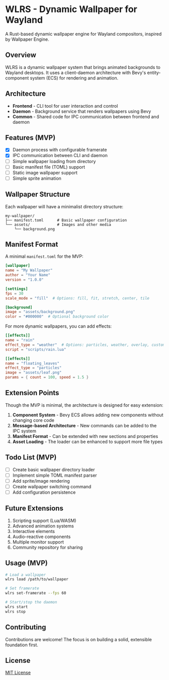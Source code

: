# WLRS - Dynamic Wallpaper for Wayland

A Rust-based dynamic wallpaper engine for Wayland compositors, inspired by Wallpaper Engine.

## Overview

WLRS is a dynamic wallpaper system that brings animated backgrounds to Wayland desktops. It uses a client-daemon architecture with Bevy's entity-component system (ECS) for rendering and animation.

## Architecture

- **Frontend** - CLI tool for user interaction and control
- **Daemon** - Background service that renders wallpapers using Bevy
- **Common** - Shared code for IPC communication between frontend and daemon

## Features (MVP)

- [x] Daemon process with configurable framerate
- [x] IPC communication between CLI and daemon
- [ ] Simple wallpaper loading from directory
- [ ] Basic manifest file (TOML) support
- [ ] Static image wallpaper support
- [ ] Simple sprite animation

## Wallpaper Structure

Each wallpaper will have a minimalist directory structure:

```
my-wallpaper/
├── manifest.toml      # Basic wallpaper configuration
└── assets/            # Images and other media
    └── background.png
```

## Manifest Format

A minimal `manifest.toml` for the MVP:

```toml
[wallpaper]
name = "My Wallpaper"
author = "Your Name"
version = "1.0.0"

[settings]
fps = 30
scale_mode = "fill"  # Options: fill, fit, stretch, center, tile

[background]
image = "assets/background.png"
color = "#000000"  # Optional background color
```

For more dynamic wallpapers, you can add effects:

```toml
[[effects]]
name = "rain"
effect_type = "weather"  # Options: particles, weather, overlay, custom
script = "scripts/rain.lua"

[[effects]]
name = "floating_leaves"
effect_type = "particles"
image = "assets/leaf.png"
params = { count = 100, speed = 1.5 }
```

## Extension Points

Though the MVP is minimal, the architecture is designed for easy extension:

1. **Component System** - Bevy ECS allows adding new components without changing core code
2. **Message-based Architecture** - New commands can be added to the IPC system
3. **Manifest Format** - Can be extended with new sections and properties
4. **Asset Loading** - The loader can be enhanced to support more file types

## Todo List (MVP)

- [ ] Create basic wallpaper directory loader
- [ ] Implement simple TOML manifest parser
- [ ] Add sprite/image rendering
- [ ] Create wallpaper switching command
- [ ] Add configuration persistence

## Future Extensions

1. Scripting support (Lua/WASM)
2. Advanced animation systems
3. Interactive elements
4. Audio-reactive components
5. Multiple monitor support
6. Community repository for sharing

## Usage (MVP)

```bash
# Load a wallpaper
wlrs load /path/to/wallpaper

# Set framerate
wlrs set-framerate --fps 60

# Start/stop the daemon
wlrs start
wlrs stop
```

## Contributing

Contributions are welcome! The focus is on building a solid, extensible foundation first.

## License

[MIT License](LICENSE)